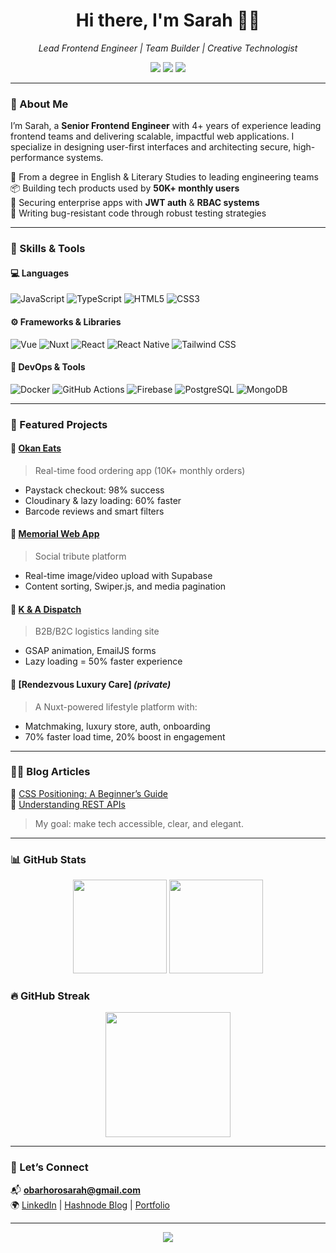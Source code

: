 <h1 align="center">Hi there, I'm Sarah 👋🏽</h1>
<p align="center">
  <em>Lead Frontend Engineer | Team Builder | Creative Technologist</em>
</p>

<p align="center">
  <a href="mailto:obarhorosarah@gmail.com"><img src="https://img.shields.io/badge/Email-obarhorosarah@gmail.com-blue?style=flat&logo=gmail"></a>
  <a href="https://www.linkedin.com/in/sarah-obarhoro/"><img src="https://img.shields.io/badge/LinkedIn-Sarah%20Obarhoro-blue?style=flat&logo=linkedin"></a>
  <a href="https://nero.hashnode.dev"><img src="https://img.shields.io/badge/Blog-Hashnode-blue?style=flat&logo=hashnode"></a>
</p>

---

### 🚀 About Me

I’m Sarah, a **Senior Frontend Engineer** with 4+ years of experience leading frontend teams and delivering scalable, impactful web applications. I specialize in designing user-first interfaces and architecting secure, high-performance systems.

🧩 From a degree in English & Literary Studies to leading engineering teams  
📦 Building tech products used by **50K+ monthly users**  
🔐 Securing enterprise apps with **JWT auth** & **RBAC systems**  
🧪 Writing bug-resistant code through robust testing strategies

---

### 🔧 Skills & Tools

#### 💻 Languages
![JavaScript](https://img.shields.io/badge/-JavaScript-F7DF1E?style=flat-square&logo=javascript&logoColor=black)
![TypeScript](https://img.shields.io/badge/-TypeScript-3178C6?style=flat-square&logo=typescript&logoColor=white)
![HTML5](https://img.shields.io/badge/-HTML5-E34F26?style=flat-square&logo=html5&logoColor=white)
![CSS3](https://img.shields.io/badge/-CSS3-1572B6?style=flat-square&logo=css3)

#### ⚙️ Frameworks & Libraries
![Vue](https://img.shields.io/badge/-Vue-4FC08D?style=flat-square&logo=vue.js&logoColor=white)
![Nuxt](https://img.shields.io/badge/-Nuxt-00DC82?style=flat-square&logo=nuxt.js)
![React](https://img.shields.io/badge/-React-61DAFB?style=flat-square&logo=react&logoColor=black)
![React Native](https://img.shields.io/badge/-React%20Native-20232A?style=flat-square&logo=react)
![Tailwind CSS](https://img.shields.io/badge/-Tailwind-38B2AC?style=flat-square&logo=tailwind-css)

#### 🔧 DevOps & Tools
![Docker](https://img.shields.io/badge/-Docker-2496ED?style=flat-square&logo=docker)
![GitHub Actions](https://img.shields.io/badge/-GitHub%20Actions-2088FF?style=flat-square&logo=github-actions)
![Firebase](https://img.shields.io/badge/-Firebase-FFCA28?style=flat-square&logo=firebase)
![PostgreSQL](https://img.shields.io/badge/-PostgreSQL-4169E1?style=flat-square&logo=postgresql)
![MongoDB](https://img.shields.io/badge/-MongoDB-47A248?style=flat-square&logo=mongodb)

---

### 🧠 Featured Projects

#### 🔹 [Okan Eats](https://okaneats.com.ng)
> Real-time food ordering app (10K+ monthly orders)
- Paystack checkout: 98% success
- Cloudinary & lazy loading: 60% faster
- Barcode reviews and smart filters

#### 🔹 [Memorial Web App](https://memorial-app-vert.vercel.app/)
> Social tribute platform
- Real-time image/video upload with Supabase
- Content sorting, Swiper.js, and media pagination

#### 🔹 [K & A Dispatch](https://kadispatchbusiness.com/)
> B2B/B2C logistics landing site
- GSAP animation, EmailJS forms
- Lazy loading = 50% faster experience

#### 🔹 [Rendezvous Luxury Care] *(private)*
> A Nuxt-powered lifestyle platform with:
- Matchmaking, luxury store, auth, onboarding
- 70% faster load time, 20% boost in engagement

---

### ✍🏽 Blog Articles

📘 [CSS Positioning: A Beginner’s Guide](https://nero.hashnode.dev/a-beginners-guide-to-understanding-the-basics-of-css-positions)  
📘 [Understanding REST APIs](https://nero.hashnode.dev/rest-apis)  

> My goal: make tech accessible, clear, and elegant.

---

### 📊 GitHub Stats

<p align="center">
  <img src="https://github-readme-stats.vercel.app/api?username=Sarah-Obarhoro&show_icons=true&theme=radical" height="150"/>
  <img src="https://github-readme-stats.vercel.app/api/top-langs/?username=Sarah-Obarhoro&layout=compact&theme=radical" height="150"/>
</p>

### 🔥 GitHub Streak

<p align="center">
  <img src="https://github-readme-streak-stats.herokuapp.com/?user=Sarah-Obarhoro&theme=radical" height="200"/>
</p>

---

### 🤝 Let’s Connect

📬 **obarhorosarah@gmail.com**  
🌍 [LinkedIn](https://www.linkedin.com/in/sarah-obarhoro/) | [Hashnode Blog](https://nero.hashnode.dev) | [Portfolio](https://sarah-portfolio-chi.vercel.app)

---

<p align="center">
  <img src="https://komarev.com/ghpvc/?username=Sarah-Obarhoro&label=Profile%20Views&color=brightgreen&style=flat" />
</p>
